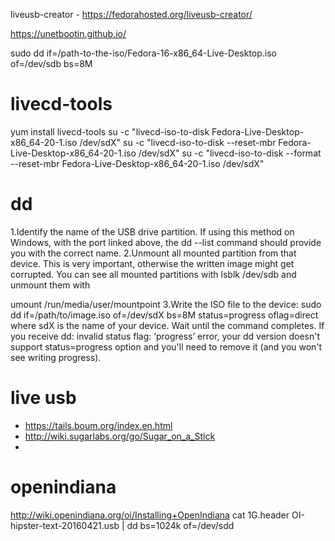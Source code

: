 liveusb-creator - https://fedorahosted.org/liveusb-creator/

https://unetbootin.github.io/

sudo dd if=/path-to-the-iso/Fedora-16-x86_64-Live-Desktop.iso of=/dev/sdb bs=8M

livecd-tools
========================================================================
yum install livecd-tools
  su -c "livecd-iso-to-disk Fedora-Live-Desktop-x86_64-20-1.iso /dev/sdX"
  su -c "livecd-iso-to-disk --reset-mbr Fedora-Live-Desktop-x86_64-20-1.iso /dev/sdX"
  su -c "livecd-iso-to-disk --format --reset-mbr Fedora-Live-Desktop-x86_64-20-1.iso /dev/sdX"
  
dd
========================================================================
1.Identify the name of the USB drive partition. If using this method on Windows, with the port linked above, the dd --list command should provide you with the correct name.
2.Unmount all mounted partition from that device. This is very important, otherwise the written image might get corrupted. You can see all mounted partitions with
lsblk /dev/sdb
and unmount them with

umount /run/media/user/mountpoint
3.Write the ISO file to the device:
sudo dd if=/path/to/image.iso of=/dev/sdX bs=8M status=progress oflag=direct
where sdX is the name of your device. Wait until the command completes.
If you receive dd: invalid status flag: ‘progress’ error, your dd version doesn't support status=progress option and you'll need to remove it (and you won't see writing progress).

live usb
========================================================================
 - https://tails.boum.org/index.en.html
 - http://wiki.sugarlabs.org/go/Sugar_on_a_Stick
 - 

openindiana
======================================================================
http://wiki.openindiana.org/oi/Installing+OpenIndiana
 cat 1G.header OI-hipster-text-20160421.usb | dd bs=1024k of=/dev/sdd
